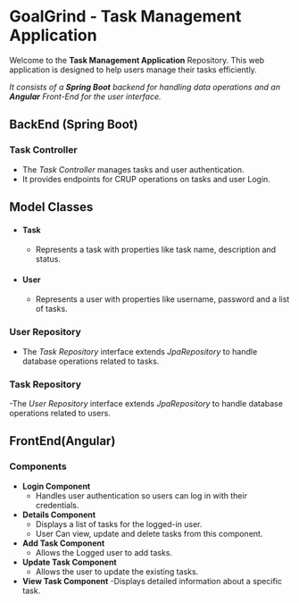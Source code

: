 # GoalGrind - Task Management Application

Welcome to the **Task Management Application** Repository. This web application is designed to help users manage their tasks efficiently.

*It consists of a **Spring Boot** backend for handling data operations and an **Angular** Front-End for the user interface.*

## BackEnd (Spring Boot)

### Task Controller
- The *Task Controller* manages tasks and user authentication.
- It provides endpoints for CRUP operations on tasks and user Login.

## Model Classes
- #### Task
  - Represents a task with properties like task name, description and status.
 
- #### User
  - Represents a user with properties like username, password and a list of tasks.

### User Repository
- The *Task Repository* interface extends *JpaRepository* to handle database operations related to tasks.

### Task Repository
-The *User Repository* interface extends *JpaRepository* to handle database operations related to users.


## FrontEnd(Angular)

### Components
- **Login Component**
  - Handles user authentication so users can log in with their credentials.
- **Details Component**
  - Displays a list of tasks for the logged-in user.
  - User Can view, update and delete tasks from this component.
- **Add Task Component**
  - Allows the Logged user to add tasks.
- **Update Task Component**
  - Allows the user to update the existing tasks.
- **View Task Component**
  -Displays detailed information about a specific task.
  

